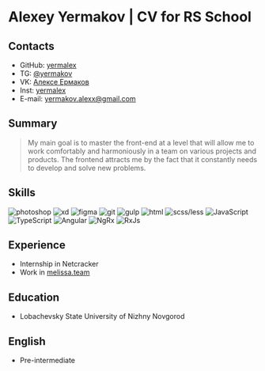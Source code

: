 # Alexey Yermakov | CV for RS School
## Contacts
* GitHub: [yermalex](https://github.com/yermalex)
* TG: [@yermakov](https://t.me/yermakov)
* VK: [Алексе Ермаков](https://vk.com/yermakov)
* Inst: [yermalex](https://www.instagram.com/yermalex)
* E-mail: yermakov.alexx@gmail.com
## Summary
> My main goal is to master the front-end at a level that will allow me to work comfortably and harmoniously in a team on various projects and products.
The frontend attracts me by the fact that it constantly needs to develop and solve new problems.
## Skills
![photoshop](https://img.shields.io/badge/-photoshop-090909?style=for-the-badge&logo=photoshop&logoColor-ffffff) ![xd](https://img.shields.io/badge/-xd-090909?style=for-the-badge&logo=adobe-xd&logoColor-ffffff) ![figma](https://img.shields.io/badge/-figma-090909?style=for-the-badge&logo=figma&logoColor-ffffff) 
![git](https://img.shields.io/badge/-git-090909?style=for-the-badge&logo=git&logoColor-ffffff) ![gulp](https://img.shields.io/badge/-gulp-090909?style=for-the-badge&logo=gulp&logoColor-ffffff) 
![html](https://img.shields.io/badge/-html-090909?style=for-the-badge&logo=HTML-5&logoColor-ffffff) ![scss/less](https://img.shields.io/badge/-scss/less-090909?style=for-the-badge&logo=sass&logoColor-ffffff)
![JavaScript](https://img.shields.io/badge/-JavaScript-090909?style=for-the-badge&logo=JavaScript&logoColor-ffffff) ![TypeScript](https://img.shields.io/badge/-TypeScript-090909?style=for-the-badge&logo=typescript&logoColor-ffffff)
![Angular](https://img.shields.io/badge/-Angular-090909?style=for-the-badge&logo=Angular&logoColor-ffffff) ![NgRx](https://img.shields.io/badge/-NgRx-090909?style=for-the-badge&logo=NgRx&logoColor-ffffff) ![RxJs](https://img.shields.io/badge/-RxJs-090909?style=for-the-badge&logo=RxJs&logoColor-ffffff)
## Experience
* Internship in Netcracker
* Work in [melissa.team](https://melissa.team/)
## Education
* Lobachevsky State University of Nizhny Novgorod
## English
* Pre-intermediate